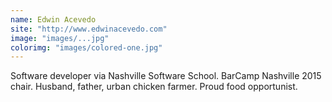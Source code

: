 ```yaml
---
name: Edwin Acevedo
site: "http://www.edwinacevedo.com"
image: "images/...jpg"
colorimg: "images/colored-one.jpg"
---
```

Software developer via Nashville Software School. BarCamp Nashville 2015 chair. Husband, father, urban chicken farmer. Proud food opportunist.